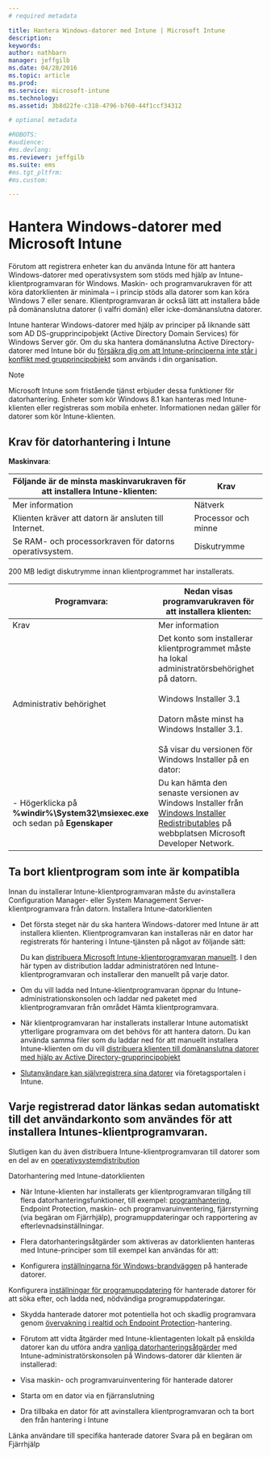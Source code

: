 ```yaml
---
# required metadata

title: Hantera Windows-datorer med Intune | Microsoft Intune
description:
keywords:
author: nathbarn
manager: jeffgilb
ms.date: 04/28/2016
ms.topic: article
ms.prod:
ms.service: microsoft-intune
ms.technology:
ms.assetid: 3b8d22fe-c318-4796-b760-44f1ccf34312

# optional metadata

#ROBOTS:
#audience:
#ms.devlang:
ms.reviewer: jeffgilb
ms.suite: ems
#ms.tgt_pltfrm:
#ms.custom:

---
```


# Hantera Windows-datorer med Microsoft Intune
Förutom att registrera enheter kan du använda Intune för att hantera Windows-datorer med operativsystem som stöds med hjälp av Intune-klientprogramvaran för Windows. Maskin- och programvarukraven för att köra datorklienten är minimala – i princip stöds alla datorer som kan köra Windows 7 eller senare.  Klientprogramvaran är också lätt att installera både på domänanslutna datorer (i valfri domän) eller icke-domänanslutna datorer.

Intune hanterar Windows-datorer med hjälp av principer på liknande sätt som AD DS-grupprincipobjekt (Active Directory Domain Services) för Windows Server gör. Om du ska hantera domänanslutna Active Directory-datorer med Intune bör du [försäkra dig om att Intune-principerna inte står i konflikt med grupprincipobjekt](resolve-gpo-and-microsoft-intune-policy-conflicts.md) som används i din organisation.

> [!NOTE]
> Microsoft Intune som fristående tjänst erbjuder dessa funktioner för datorhantering. Enheter som kör Windows 8.1 kan hanteras med Intune-klienten eller registreras som mobila enheter. Informationen nedan gäller för datorer som kör Intune-klienten.

## Krav för datorhantering i Intune

**Maskinvara**:

|Följande är de minsta maskinvarukraven för att installera Intune-klienten:|Krav|
|---------------|--------------------|
|Mer information|Nätverk|
|Klienten kräver att datorn är ansluten till Internet.|Processor och minne|
|Se RAM- och processorkraven för datorns operativsystem.|Diskutrymme|

200 MB ledigt diskutrymme innan klientprogrammet har installerats.

|**Programvara**:|Nedan visas programvarukraven för att installera klienten:|
|---------------|--------------------|
|Krav|Mer information|
|Administrativ behörighet|Det konto som installerar klientprogrammet måste ha lokal administratörsbehörighet på datorn.<br /><br />Windows Installer 3.1<br /><br />Datorn måste minst ha Windows Installer 3.1.<br /><br />Så visar du versionen för Windows Installer på en dator:|
|-   Högerklicka på **%windir%\System32\msiexec.exe** och sedan på **Egenskaper**|Du kan hämta den senaste versionen av Windows Installer från [Windows Installer Redistributables](http://go.microsoft.com/fwlink/?LinkID=234258) på webbplatsen Microsoft Developer Network.|

## Ta bort klientprogram som inte är kompatibla
Innan du installerar Intune-klientprogramvaran måste du avinstallera Configuration Manager- eller System Management Server-klientprogramvara från datorn. Installera Intune-datorklienten

-   Det första steget när du ska hantera Windows-datorer med Intune är att installera klienten. Klientprogramvaran kan installeras när en dator har registrerats för hantering i Intune-tjänsten på något av följande sätt:

    Du kan [distribuera Microsoft Intune-klientprogramvaran manuellt](install-the-windows-pc-client-with-microsoft-intune.md#to-manually-deploy-the-client-software). I den här typen av distribution laddar administratören ned Intune-klientprogramvaran och installerar den manuellt på varje dator.

-   Om du vill ladda ned Intune-klientprogramvaran öppnar du Intune-administrationskonsolen och laddar ned paketet med klientprogramvaran från området Hämta klientprogramvara.

-   När klientprogramvaran har installerats installerar Intune automatiskt ytterligare programvara om det behövs för att hantera datorn. Du kan använda samma filer som du laddar ned för att manuellt installera Intune-klienten om du vill [distribuera klienten till domänanslutna datorer med hjälp av Active Directory-grupprincipobjekt](install-the-windows-pc-client-with-microsoft-intune.md#to-automatically-deploy-the-client-software-by-using-group-policy)

-   [Slutanvändare kan självregistrera sina datorer](install-the-windows-pc-client-with-microsoft-intune.md#how-users-can-self-enroll-their-computers) via företagsportalen i Intune.

## Varje registrerad dator länkas sedan automatiskt till det användarkonto som användes för att installera Intunes-klientprogramvaran.
Slutligen kan du även distribuera Intune-klientprogramvaran till datorer som en del av en [operativsystemdistribution](install-the-windows-pc-client-with-microsoft-intune.md#install-the-microsoft-intune-client-software-as-part-of-an-image)

Datorhantering med Intune-datorklienten

-   När Intune-klienten har installerats ger klientprogramvaran tillgång till flera datorhanteringsfunktioner, till exempel: [programhantering](deploy-apps-in-microsoft-intune.md), Endpoint Protection, maskin- och programvaruinventering, fjärrstyrning (via begäran om Fjärrhjälp), programuppdateringar och rapportering av efterlevnadsinställningar.

-   Flera datorhanteringsåtgärder som aktiveras av datorklienten hanteras med Intune-principer som till exempel kan användas för att:

-   Konfigurera [inställningarna för Windows-brandväggen](help-protect-windows-pcs-using-windows-firewall-policies-in-microsoft-intune.md) på hanterade datorer.

Konfigurera [inställningar för programuppdatering](keep-windows-pcs-up-to-date-with-software-updates-in-microsoft-intune.md) för hanterade datorer för att söka efter, och ladda ned, nödvändiga programuppdateringar.

-   Skydda hanterade datorer mot potentiella hot och skadlig programvara genom [övervakning i realtid och Endpoint Protection](help-secure-windows-pcs-with-endpoint-protection-for-microsoft-intune.md)-hantering.

-   Förutom att vidta åtgärder med Intune-klientagenten lokalt på enskilda datorer kan du utföra andra [vanliga datorhanteringsåtgärder](common-windows-pc-management-tasks-with-the-microsoft-intune-computer-client.md) med Intune-administratörskonsolen på Windows-datorer där klienten är installerad:

-   Visa maskin- och programvaruinventering för hanterade datorer

-   Starta om en dator via en fjärranslutning

-   Dra tillbaka en dator för att avinstallera klientprogramvaran och ta bort den från hantering i Intune

Länka användare till specifika hanterade datorer Svara på en begäran om Fjärrhjälp


<!--HONumber=May16_HO2-->


